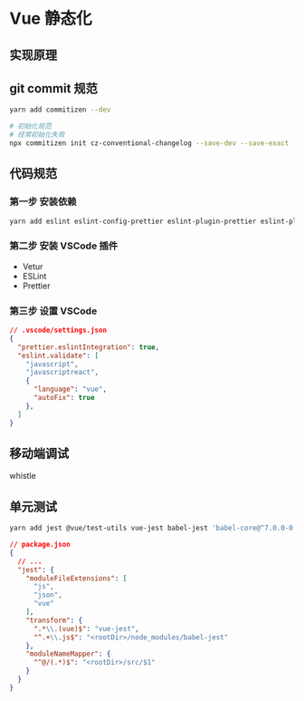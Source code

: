 # Vue 静态化

## 实现原理



## git commit 规范

```bash
yarn add commitizen --dev

# 初始化规范
# 经常初始化失败
npx commitizen init cz-conventional-changelog --save-dev --save-exact
```

## 代码规范

### 第一步 安装依赖

```bash
yarn add eslint eslint-config-prettier eslint-plugin-prettier eslint-plugin-vue prettier babel-eslint --dev
```

### 第二步 安装 VSCode 插件

* Vetur
* ESLint
* Prettier

### 第三步 设置 VSCode

```json
// .vscode/settings.json
{
  "prettier.eslintIntegration": true,
  "eslint.validate": [
    "javascript",
    "javascriptreact",
    {
      "language": "vue",
      "autoFix": true
    },
  ]
}
```

## 移动端调试

whistle

## 单元测试

```bash
yarn add jest @vue/test-utils vue-jest babel-jest 'babel-core@^7.0.0-0' @babel/core regenerator-runtime --dev
```

```json
// package.json
{
  // ...
  "jest": {
    "moduleFileExtensions": [
      "js",
      "json",
      "vue"
    ],
    "transform": {
      ".*\\.(vue)$": "vue-jest",
      "^.+\\.js$": "<rootDir>/node_modules/babel-jest"
    },
    "moduleNameMapper": {
      "^@/(.*)$": "<rootDir>/src/$1"
    }
  }
}
```
